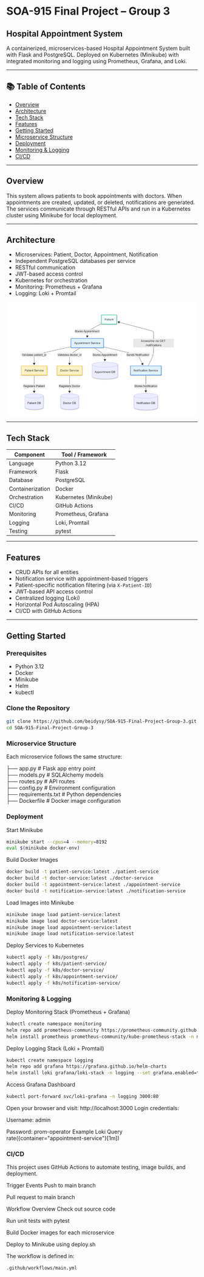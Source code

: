# SOA-915 Final Project – Group 3  
## Hospital Appointment System

A containerized, microservices-based Hospital Appointment System built with Flask and PostgreSQL. Deployed on Kubernetes (Minikube) with integrated monitoring and logging using Prometheus, Grafana, and Loki.

---

## 📚 Table of Contents

- [Overview](#overview)  
- [Architecture](#architecture)  
- [Tech Stack](#tech-stack)  
- [Features](#features)  
- [Getting Started](#getting-started)  
- [Microservice Structure](#microservice-structure)  
- [Deployment](#deployment)  
- [Monitoring & Logging](#monitoring--logging)  
- [CI/CD](#cicd)

---

## Overview

This system allows patients to book appointments with doctors. When appointments are created, updated, or deleted, notifications are generated. The services communicate through RESTful APIs and run in a Kubernetes cluster using Minikube for local deployment.

---

## Architecture

- Microservices: Patient, Doctor, Appointment, Notification  
- Independent PostgreSQL databases per service  
- RESTful communication  
- JWT-based access control  
- Kubernetes for orchestration  
- Monitoring: Prometheus + Grafana  
- Logging: Loki + Promtail


![Architecture](architecture.png)

---

## Tech Stack

| Component        | Tool / Framework           |
|------------------|----------------------------|
| Language         | Python 3.12                |
| Framework        | Flask                      |
| Database         | PostgreSQL                 |
| Containerization | Docker                     |
| Orchestration    | Kubernetes (Minikube)      |
| CI/CD            | GitHub Actions             |
| Monitoring       | Prometheus, Grafana        |
| Logging          | Loki, Promtail             |
| Testing          | pytest                     |

---

## Features

- CRUD APIs for all entities  
- Notification service with appointment-based triggers  
- Patient-specific notification filtering (via `X-Patient-ID`)  
- JWT-based API access control  
- Centralized logging (Loki)  
- Horizontal Pod Autoscaling (HPA)  
- CI/CD with GitHub Actions  

---

## Getting Started

### Prerequisites

- Python 3.12  
- Docker  
- Minikube  
- Helm  
- kubectl  

### Clone the Repository

```bash
git clone https://github.com/beidysy/SOA-915-Final-Project-Group-3.git
cd SOA-915-Final-Project-Group-3

```
### Microservice Structure
Each microservice follows the same structure:

├── app.py             # Flask app entry point  
├── models.py          # SQLAlchemy models  
├── routes.py          # API routes  
├── config.py          # Environment configuration  
├── requirements.txt   # Python dependencies  
├── Dockerfile         # Docker image configuration  

### Deployment
Start Minikube

```bash
minikube start --cpus=4 --memory=8192
eval $(minikube docker-env)
```

Build Docker Images
```bash
docker build -t patient-service:latest ./patient-service
docker build -t doctor-service:latest ./doctor-service
docker build -t appointment-service:latest ./appointment-service
docker build -t notification-service:latest ./notification-service

```

Load Images into Minikube
```bash
minikube image load patient-service:latest
minikube image load doctor-service:latest
minikube image load appointment-service:latest
minikube image load notification-service:latest
```

Deploy Services to Kubernetes
```bash
kubectl apply -f k8s/postgres/
kubectl apply -f k8s/patient-service/
kubectl apply -f k8s/doctor-service/
kubectl apply -f k8s/appointment-service/
kubectl apply -f k8s/notification-service/

```
### Monitoring & Logging
Deploy Monitoring Stack (Prometheus + Grafana)
```bash
kubectl create namespace monitoring
helm repo add prometheus-community https://prometheus-community.github.io/helm-charts
helm install prometheus prometheus-community/kube-prometheus-stack -n monitoring

```

Deploy Logging Stack (Loki + Promtail)
```bash
kubectl create namespace logging
helm repo add grafana https://grafana.github.io/helm-charts
helm install loki grafana/loki-stack -n logging --set grafana.enabled=true --set promtail.enabled=true

```

Access Grafana Dashboard
```bash
kubectl port-forward svc/loki-grafana -n logging 3000:80

```

Open your browser and visit:
http://localhost:3000
Login credentials:

Username: admin

Password: prom-operator
Example Loki Query
rate({container="appointment-service"}[1m])


### CI/CD
This project uses GitHub Actions to automate testing, image builds, and deployment.

Trigger Events
Push to main branch

Pull request to main branch

Workflow Overview
Check out source code

Run unit tests with pytest

Build Docker images for each microservice

Deploy to Minikube using deploy.sh

The workflow is defined in:
```bash
.github/workflows/main.yml

```
